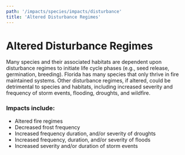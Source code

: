 ```yaml
---
path: '/impacts/species/impacts/disturbance'
title: 'Altered Disturbance Regimes'
---
```


# Altered Disturbance Regimes

Many species and their associated habitats are dependent upon disturbance regimes to initiate life cycle phases (e.g., seed release, germination, breeding). Florida has many species that only thrive in fire maintained systems. Other disturbance regimes, if altered, could be detrimental to species and habitats, including increased severity and frequency of storm events, flooding, droughts, and wildfire.

### Impacts include:

- Altered fire regimes
- Decreased frost frequency
- Increased frequency duration, and/or severity of droughts
- Increased frequency, duration, and/or severity of floods
- Increased severity and/or duration of storm events
